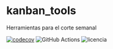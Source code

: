 # kanban_tools

Herramientas para el corte semanal

[![codecov](https://codecov.io/gh/IslasGECI/kanban_tools/branch/master/graph/badge.svg?token=TYW3YGTWVZ)](https://codecov.io/gh/IslasGECI/kanban_tools)
![GitHub Actions](https://github.com/IslasGECI/kanban_tools/actions/workflows/actions.yml/badge.svg)
![licencia](https://img.shields.io/github/license/IslasGECI/kanban_tools)
